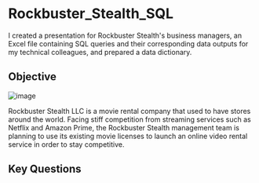 # Rockbuster_Stealth_SQL
I created a presentation for Rockbuster Stealth's business managers, an Excel file containing SQL queries and their corresponding data outputs for my technical colleagues, and prepared a data dictionary.
## Objective
![image](https://github.com/aaruhnow/Rockbuster_Stealth_SQL/assets/165704551/08e4d00c-2fa9-43e7-9c1a-a95ddbdaed24)

Rockbuster Stealth LLC is a movie rental company that used to have stores around the world. Facing stiff competition from streaming services such as Netflix and Amazon Prime, the Rockbuster Stealth management team is planning to use its existing movie licenses to launch an online video rental service in order to stay competitive.

## Key Questions

